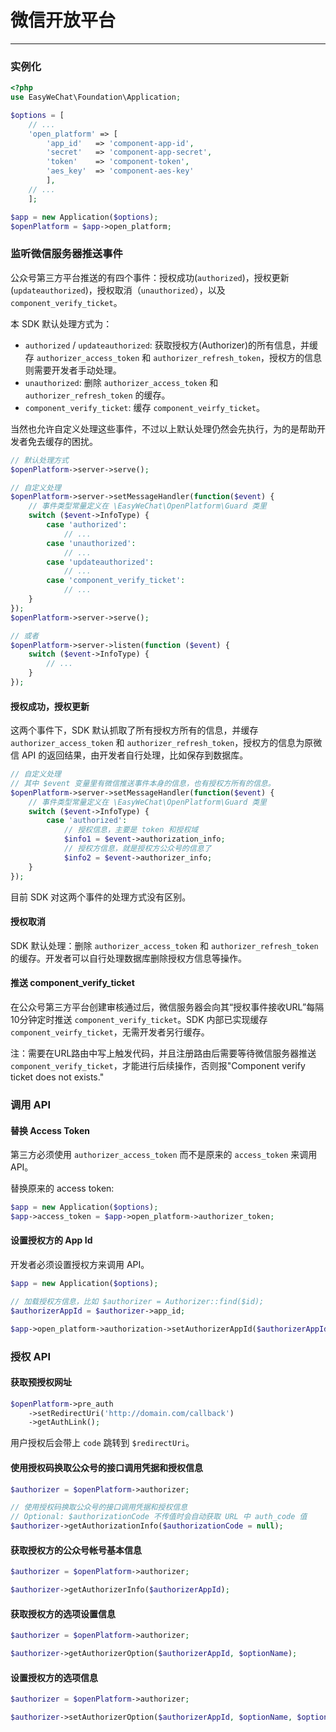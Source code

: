 # 微信开放平台
---

### 实例化

```php
<?php
use EasyWeChat\Foundation\Application;

$options = [
    // ...
    'open_platform' => [
        'app_id'   => 'component-app-id',
        'secret'   => 'component-app-secret',
        'token'    => 'component-token',
        'aes_key'  => 'component-aes-key'
        ],
    // ...
    ];

$app = new Application($options);
$openPlatform = $app->open_platform;
```

### 监听微信服务器推送事件

公众号第三方平台推送的有四个事件：授权成功(`authorized`)，授权更新(`updateauthorized`)，授权取消（`unauthorized`），以及 `component_verify_ticket`。

本 SDK 默认处理方式为：

- `authorized` / `updateauthorized`: 获取授权方(Authorizer)的所有信息，并缓存 `authorizer_access_token` 和 `authorizer_refresh_token`，授权方的信息则需要开发者手动处理。
- `unauthorized`: 删除 `authorizer_access_token` 和 `authorizer_refresh_token` 的缓存。
- `component_verify_ticket`: 缓存 `component_veirfy_ticket`。

当然也允许自定义处理这些事件，不过以上默认处理仍然会先执行，为的是帮助开发者免去缓存的困扰。

```php
// 默认处理方式
$openPlatform->server->serve();

// 自定义处理
$openPlatform->server->setMessageHandler(function($event) {
    // 事件类型常量定义在 \EasyWeChat\OpenPlatform\Guard 类里
    switch ($event->InfoType) {
        case 'authorized':
            // ...
        case 'unauthorized':
            // ...
        case 'updateauthorized':
            // ...
        case 'component_verify_ticket':
            // ...
    }
});
$openPlatform->server->serve();

// 或者
$openPlatform->server->listen(function ($event) {
    switch ($event->InfoType) {
        // ...
    }
});
```

#### 授权成功，授权更新

这两个事件下，SDK 默认抓取了所有授权方所有的信息，并缓存 `authorizer_access_token` 和 `authorizer_refresh_token`，授权方的信息为原微信 API 的返回结果，由开发者自行处理，比如保存到数据库。

```php
// 自定义处理
// 其中 $event 变量里有微信推送事件本身的信息，也有授权方所有的信息。
$openPlatform->server->setMessageHandler(function($event) {
    // 事件类型常量定义在 \EasyWeChat\OpenPlatform\Guard 类里
    switch ($event->InfoType) {
        case 'authorized':
            // 授权信息，主要是 token 和授权域
            $info1 = $event->authorization_info;
            // 授权方信息，就是授权方公众号的信息了
            $info2 = $event->authorizer_info;
    }
});
```

目前 SDK 对这两个事件的处理方式没有区别。

#### 授权取消

SDK 默认处理：删除 `authorizer_access_token` 和 `authorizer_refresh_token` 的缓存。开发者可以自行处理数据库删除授权方信息等操作。

#### 推送 component_verify_ticket

在公众号第三方平台创建审核通过后，微信服务器会向其“授权事件接收URL”每隔10分钟定时推送 `component_verify_ticket`。SDK 内部已实现缓存 `component_veirfy_ticket`，无需开发者另行缓存。

注：需要在URL路由中写上触发代码，并且注册路由后需要等待微信服务器推送 `component_verify_ticket`，才能进行后续操作，否则报"Component verify ticket does not exists."

### 调用 API

#### 替换 Access Token

第三方必须使用 `authorizer_access_token` 而不是原来的 `access_token` 来调用 API。

替换原来的 access token:

```php
$app = new Application($options);
$app->access_token = $app->open_platform->authorizer_token;
```

#### 设置授权方的 App Id

开发者必须设置授权方来调用 API。

```php
$app = new Application($options);

// 加载授权方信息，比如 $authorizer = Authorizer::find($id);
$authorizerAppId = $authorizer->app_id;

$app->open_platform->authorization->setAuthorizerAppId($authorizerAppId);
```

### 授权 API

#### 获取预授权网址

```php
$openPlatform->pre_auth
    ->setRedirectUri('http://domain.com/callback')
    ->getAuthLink();

```

用户授权后会带上 `code` 跳转到 `$redirectUri`。

#### 使用授权码换取公众号的接口调用凭据和授权信息

```php
$authorizer = $openPlatform->authorizer;

// 使用授权码换取公众号的接口调用凭据和授权信息
// Optional: $authorizationCode 不传值时会自动获取 URL 中 auth_code 值
$authorizer->getAuthorizationInfo($authorizationCode = null);
```

#### 获取授权方的公众号帐号基本信息

```php
$authorizer = $openPlatform->authorizer;

$authorizer->getAuthorizerInfo($authorizerAppId);
```

#### 获取授权方的选项设置信息

```php
$authorizer = $openPlatform->authorizer;

$authorizer->getAuthorizerOption($authorizerAppId, $optionName);
```

#### 设置授权方的选项信息

```php
$authorizer = $openPlatform->authorizer;

$authorizer->setAuthorizerOption($authorizerAppId, $optionName, $optionValue);
```

